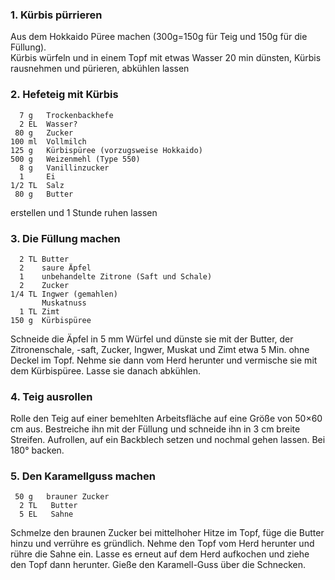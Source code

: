 ### 1. Kürbis pürrieren

Aus dem Hokkaido Püree machen (300g=150g für Teig und 150g für die Füllung).  
Kürbis würfeln und in einem Topf mit etwas Wasser 20 min dünsten, Kürbis rausnehmen und pürieren, abkühlen lassen


### 2. Hefeteig mit Kürbis

```
  7 g   Trockenbackhefe
  2 EL  Wasser?
 80 g   Zucker
100 ml  Vollmilch
125 g   Kürbispüree (vorzugsweise Hokkaido)
500 g   Weizenmehl (Type 550)
  8 g   Vanillinzucker
  1     Ei
1/2 TL  Salz
 80 g   Butter
```

erstellen und 1 Stunde ruhen lassen

### 3. Die Füllung machen

```
  2 TL Butter
  2    saure Äpfel
  1    unbehandelte Zitrone (Saft und Schale)
  2    Zucker
1/4 TL Ingwer (gemahlen)
       Muskatnuss
  1 TL Zimt
150 g  Kürbispüree
```

Schneide die Äpfel in 5 mm Würfel und dünste sie mit der Butter, der Zitronenschale, -saft, Zucker, Ingwer, Muskat und Zimt etwa 5 Min. ohne Deckel im Topf. Nehme sie dann vom Herd herunter und vermische sie mit dem Kürbispüree. Lasse sie danach abkühlen.

### 4. Teig ausrollen

Rolle den Teig auf einer bemehlten Arbeitsfläche auf eine Größe von 50×60 cm aus. Bestreiche ihn mit der Füllung und schneide ihn in 3 cm breite Streifen.
Aufrollen, auf ein Backblech setzen und nochmal gehen lassen.
Bei 180° backen. 


### 5. Den Karamellguss machen

```
 50 g   brauner Zucker
  2 TL   Butter
  5 EL   Sahne
```

Schmelze den braunen Zucker bei mittelhoher Hitze im Topf, füge die Butter hinzu und verrühre es gründlich. Nehme den Topf vom Herd herunter und rühre die Sahne ein. Lasse es erneut auf dem Herd aufkochen und ziehe den Topf dann herunter.
Gieße den Karamell-Guss über die Schnecken.

